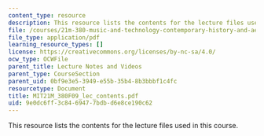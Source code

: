 ```yaml
---
content_type: resource
description: This resource lists the contents for the lecture files used in this course.
file: /courses/21m-380-music-and-technology-contemporary-history-and-aesthetics-fall-2009/9e0dc6ff3c8469477bdbd6e8ce190c62_MIT21M_380F09_lec_contents.pdf
file_type: application/pdf
learning_resource_types: []
license: https://creativecommons.org/licenses/by-nc-sa/4.0/
ocw_type: OCWFile
parent_title: Lecture Notes and Videos
parent_type: CourseSection
parent_uid: 0bf9e3e5-3949-e55b-35b4-8b3bbbf1c4fc
resourcetype: Document
title: MIT21M_380F09_lec_contents.pdf
uid: 9e0dc6ff-3c84-6947-7bdb-d6e8ce190c62
---
```

This resource lists the contents for the lecture files used in this course.
